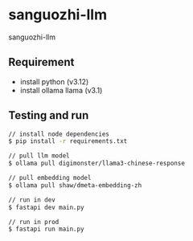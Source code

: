 # sanguozhi-llm

sanguozhi-llm

## Requirement

- install python (v3.12)
- install ollama llama (v3.1)

## Testing and run

```zsh
// install node dependencies
$ pip install -r requirements.txt

// pull llm model
$ ollama pull digimonster/llama3-chinese-response

// pull embedding model
$ ollama pull shaw/dmeta-embedding-zh

// run in dev
$ fastapi dev main.py

// run in prod
$ fastapi run main.py
```
